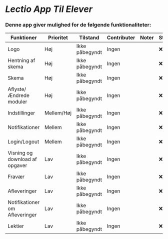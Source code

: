# *Lectio App Til Elever*

### Denne app giver mulighed for de følgende funktionaliteter:
|Funktioner                           |Prioritet      |Tilstand               |Contributer           |Noter                       |Status|
|-------------------------------------|---------------|-----------------------|----------------------|----------------------------|------|
|Logo                                 |Høj            |Ikke påbegyndt         |Ingen                 ||:x:|
|Hentning af skema                    |Høj            |Ikke påbegyndt         |Ingen                 ||:x:|
|Skema                                |Høj            |Ikke påbegyndt         |Ingen                 ||:x:|
|Aflyste/Ændrede moduler              |Høj            |Ikke påbegyndt         |Ingen                 ||:x:|
|Indstillinger                        |Mellem/Høj     |Ikke påbegyndt         |Ingen                 ||:x:|
|Notifikationer                       |Mellem         |Ikke påbegyndt         |Ingen                 ||:x:|
|Login/Logout                         |Mellem         |Ikke påbegyndt         |Ingen                 ||:x:|
|Visning og download af opgaver       |Lav            |Ikke påbegyndt         |Ingen                 ||:x:|
|Fravær                               |Lav            |Ikke påbegyndt         |Ingen                 ||:x:|
|Afleveringer                         |Lav            |Ikke påbegyndt         |Ingen                 ||:x:|
|Notifikationer om Afleveringer       |Lav            |Ikke påbegyndt         |Ingen                 ||:x:|
|Lektier                              |Lav            |Ikke påbegyndt         |Ingen                 ||:x:|
